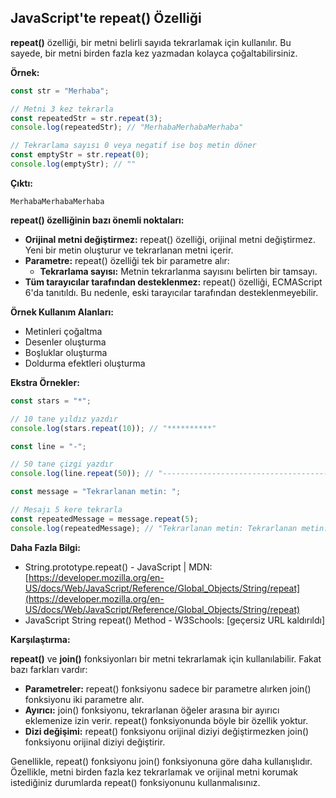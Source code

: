 ## JavaScript'te repeat() Özelliği

**repeat()** özelliği, bir metni belirli sayıda tekrarlamak için kullanılır. Bu sayede, bir metni birden fazla kez yazmadan kolayca çoğaltabilirsiniz.

**Örnek:**

```javascript
const str = "Merhaba";

// Metni 3 kez tekrarla
const repeatedStr = str.repeat(3);
console.log(repeatedStr); // "MerhabaMerhabaMerhaba"

// Tekrarlama sayısı 0 veya negatif ise boş metin döner
const emptyStr = str.repeat(0);
console.log(emptyStr); // ""
```

**Çıktı:**

```
MerhabaMerhabaMerhaba
```

**repeat() özelliğinin bazı önemli noktaları:**

* **Orijinal metni değiştirmez:** repeat() özelliği, orijinal metni değiştirmez. Yeni bir metin oluşturur ve tekrarlanan metni içerir.
* **Parametre:** repeat() özelliği tek bir parametre alır:
    * **Tekrarlama sayısı:** Metnin tekrarlanma sayısını belirten bir tamsayı.
* **Tüm tarayıcılar tarafından desteklenmez:** repeat() özelliği, ECMAScript 6'da tanıtıldı. Bu nedenle, eski tarayıcılar tarafından desteklenmeyebilir.

**Örnek Kullanım Alanları:**

* Metinleri çoğaltma
* Desenler oluşturma
* Boşluklar oluşturma
* Doldurma efektleri oluşturma

**Ekstra Örnekler:**

```javascript
const stars = "*";

// 10 tane yıldız yazdır
console.log(stars.repeat(10)); // "**********"

const line = "-";

// 50 tane çizgi yazdır
console.log(line.repeat(50)); // "--------------------------------------------------"

const message = "Tekrarlanan metin: ";

// Mesajı 5 kere tekrarla
const repeatedMessage = message.repeat(5);
console.log(repeatedMessage); // "Tekrarlanan metin: Tekrarlanan metin: Tekrarlanan metin: Tekrarlanan metin: Tekrarlanan metin: "
```

**Daha Fazla Bilgi:**

* String.prototype.repeat() - JavaScript | MDN: [https://developer.mozilla.org/en-US/docs/Web/JavaScript/Reference/Global_Objects/String/repeat](https://developer.mozilla.org/en-US/docs/Web/JavaScript/Reference/Global_Objects/String/repeat)
* JavaScript String repeat() Method - W3Schools: [geçersiz URL kaldırıldı]

**Karşılaştırma:**

**repeat()** ve **join()** fonksiyonları bir metni tekrarlamak için kullanılabilir. Fakat bazı farkları vardır:

* **Parametreler:** repeat() fonksiyonu sadece bir parametre alırken join() fonksiyonu iki parametre alır.
* **Ayırıcı:** join() fonksiyonu, tekrarlanan öğeler arasına bir ayırıcı eklemenize izin verir. repeat() fonksiyonunda böyle bir özellik yoktur.
* **Dizi değişimi:** repeat() fonksiyonu orijinal diziyi değiştirmezken join() fonksiyonu orijinal diziyi değiştirir.

Genellikle, repeat() fonksiyonu join() fonksiyonuna göre daha kullanışlıdır. Özellikle, metni birden fazla kez tekrarlamak ve orijinal metni korumak istediğiniz durumlarda repeat() fonksiyonunu kullanmalısınız.
